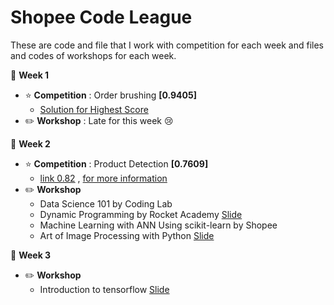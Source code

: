 # Shopee Code League
These are code and file that I work with competition for each week and files and codes of workshops for each week.

:pushpin: **Week 1**
- :star: **Competition** : Order brushing **[0.9405]** 
  - [Solution for Highest Score](https://www.kaggle.com/yaofeng96/a-1-0-solution-explanation)
- :pencil2: **Workshop** : Late for this week :cry:

:pushpin: **Week 2**
- :star: **Competition** : Product Detection **[0.7609]**
  - [link 0.82](https://www.kaggle.com/indralin/train-uses-tpu-in-kaggle-kernel-baseline-0-82) , [for more information](https://www.kaggle.com/jimitshah777/bilinear-efficientnet-focal-loss-label-smoothing)
- :pencil2: **Workshop** 
  - Data Science 101 by Coding Lab
  - Dynamic Programming by Rocket Academy [Slide](https://docs.google.com/presentation/d/1A0HIqW5E7Ni8k-hpuloZBjrYLqpBd3BSDnqlje21OLM/preview?pru=AAABcumkTLs*y_JKVSJT2yZey6X4fZsKqg&slide=id.g88ddf07b8c_0_388)
  - Machine Learning with ANN Using scikit-learn by Shopee
  - Art of Image Processing with Python [Slide](https://docs.google.com/presentation/d/13Fkz_2eQEjS6cmV-2_Cjcp32iulI_FaVVDl4CxdT8mA/preview?pru=AAABcvBUP9Y*RdHLVHsNG2R7M9_ucrkMPQ&slide=id.g81e49a100c_0_125)
  
:pushpin: **Week 3**
- :pencil2: **Workshop** 
  - Introduction to tensorflow [Slide](https://docs.google.com/presentation/d/1JHKIgPlR11DB6hE6XgRv-1qvRc6Da802M67w5aT26_M/preview?pru=AAABcv_heXk*1GBl-ChqwWX_CUhW1QfRZg&slide=id.g8a70ef98da_0_40)
